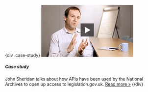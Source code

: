 {div .case-study}
[![Watch the video](/assets/images/strategy/case-studies/government-as-platform/john.png)](case-studies/government-as-platform/)

##### Case study

John Sheridan talks about how APIs have been used by the National Archives to open up access to legislation.gov.uk. [Read more »](case-studies/government-as-platform/)
{/div}
